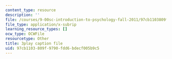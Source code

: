 ```yaml
---
content_type: resource
description: ''
file: /courses/9-00sc-introduction-to-psychology-fall-2011/97cb1103809f9790fdd6bdecf005b9c5_-cK1og4ElKE.srt
file_type: application/x-subrip
learning_resource_types: []
ocw_type: OCWFile
resourcetype: Other
title: 3play caption file
uid: 97cb1103-809f-9790-fdd6-bdecf005b9c5
---
```

